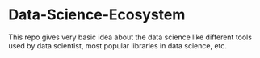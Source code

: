 # Data-Science-Ecosystem
This repo gives very basic idea about the data science like different tools used by data scientist, most popular libraries in data science, etc.
